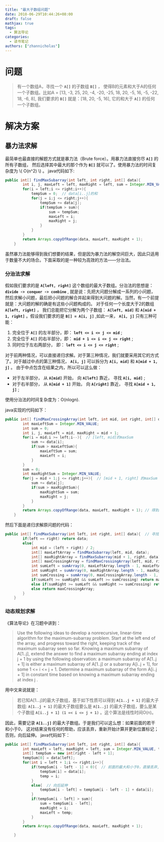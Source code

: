 ```yaml
---
title: "最大子数组问题"
date: 2018-06-29T10:44:26+08:00
draft: false
mathjax: true
tags:
  - 算法导论
categories:
  - 读书笔记
authors: ["zhannicholas"]
---
```


# 问题

> 有一个数组A，寻找一个 **`A[]`** 的子数组 **`B[]`** ， 使得B的元素和大于A的任何一个子数组。比如A = [13, -3, 25, 20, -4, -20, -25, 18, 20, -5, 16, -5, -22, 18, -6, 8], 我们要求的 **`B[]`** 就是：[18, 20, -5, 16], 它的和大于 **`A[]`** 的任何一个子数组。

# 解决方案

## 暴力法求解

最简单也最直接的解题方式就是暴力法（Brute force）。用暴力法直接穷尽 **`A[]`** 的所有子数组， 然后选择其中最大的那个作为 **`B[]`** 就可以了。使用暴力法的时间复杂度为  \\( O(n^2) \\) 。 java代码如下:

```java
public int[] findMaxSubarray(int left, int right, int[] data){
        int i, j, maxLeft = left, maxRight = left, sum = Integer.MIN_VALUE, tempSum;
        for(i = left;i <= right;i++){
            tempSum = 0;  // data[i..j]的和
            for(j = i;j <= right;j++){
                tempSum += data[j];
                if(tempSum > sum){
                    sum = tempSum;
                    maxLeft = i;
                    maxRight = j;
                }
            }
        }
        return Arrays.copyOfRange(data, maxLeft, maxRight + 1);
    }
```

虽然暴力法能够得到我们想要的结果，但是因为暴力法的解空间巨大，因此只适用于数量不大的场合。下面采取的是一种较为高效的方法——分治法。

### 分治法求解

假如我们要求的是 **`A[left, right]`** 这个数组的最大子数组。分治法的思想是：**`divide -> conquer -> combine`** , 就是说：先把大问题分解成一系列的小问题，然后求解小问题，最后把小问题的解合并起来得到大问题的解。当然，有一个前提就是：大问题的解的确是有这些小问题构成的。
对于任何一个长度大于2的数组 **`A[left, right]`** ， 我们总能把它分解为两个子数组： **`A[left, mid]`** 和 **`A[mid + 1, right]`** 。假设我们要求的是 **`B[] = A[i, j]`** ,如此一来， **`A[i, j]`** 只有三种可能：

1. 完全位于 **`A[]`** 的左半部分，即： **`left <= i <= j <= mid`** ;
2. 完全位于 **`A[]`** 的右半部分，即： **`mid + 1 <= i <= j <= right`** ;
3. 同时位于左右两部分， 即： **`left <= i <= j <= right`** ;

对于前两种情况，可以直接递归求解。对于第三种情况，我们就要采用其它的方式了。对于越过中点的第三种情况， **`A[i, j]`** 可以拆分为 **`A[i, mid]`** 和 **`A[mid + 1, j]`** 。 由于中点包含在结果之内，所以可以这么做：

* 对于左半部分， 从 **`A[mid]`** 开始， 向 **`A[left]`** 靠近， 寻找 **`A[i, mid]`** ;
* 对于右半部分， 从 **`A[mid + 1]`** 开始， 向 **`A[right]`** 靠近， 寻找 **`A[mid + 1, j]`** ;

使用分治法的时间复杂度为：O(nlogn).

java实现的代码如下：

```java
public int[] findMaxCrossingArray(int left, int mid, int right, int[] data){
        int maxLeftSum = Integer.MIN_VALUE;
        int sum = 0;
        int i, j, maxLeft = mid, maxRight = mid + 1;
        for(i = mid;i >= left;i--){  // [left, mid]的maxSum
            sum += data[i];
            if(sum > maxLeftSum){
                maxLeftSum = sum;
                maxLeft = i;
            }
        }
        sum = 0;
        int maxRightSum = Integer.MIN_VALUE;
        for(j = mid + 1;j <= right;j++){  // [mid + 1, right] 的maxSum
            sum += data[j];
            if(sum > maxRightSum){
                maxRightSum = sum;
                maxRight = j;
            }
        }
        return Arrays.copyOfRange(data, maxLeft, maxRight + 1); // 得到A[i, j]
    }
```

然后下面是递归求解原问题的代码：

```java
public int[] findMaxSubarray(int left, int right, int[] data){  // 寻找最大子数组
        if(left == right) return data;
        else{
            int mid = (left + right) / 2;
            int[] maxLeftArray = findMaxSubarray(left, mid, data);
            int[] maxRightArray = findMaxSubarray(mid + 1, right, data);
            int[] maxCrossingArray = findMaxCrossingArray(left, mid, right, data);
            int sumLeft = sumArray(0, maxLeftArray.length - 1, maxLeftArray);
            int sumRight = sumArray(0, maxRightArray.length - 1, maxRightArray);
            int sumCrossing = sumArray(0, maxCrossingArray.length - 1, maxCrossingArray);
            if(sumLeft >= sumRight && sumLeft >= sumCrossing) return maxLeftArray;
            else if(sumRight >= sumLeft && sumRight >= sumCrossing) return maxRightArray;
            else return maxCrossingArray;
        }
    }
```

### 动态规划求解

《算法导论》在习题中讲到：

> Use the following ideas to develop a nonrecursive, linear-time algorithm for the
maximum-subarray problem. Start at the left end of the array, and progress toward
the right, keeping track of the maximum subarray seen so far. Knowing a maximum
subarray of A[1..j], extend the answer to find a maximum subarray ending at index
j + 1 by using the following observation: a maximum subarray of A[1..j + 1] 
is either a maximum subarray of A[1..j] or a subarray A[i..j + 1], for some
1 <= i <= j + 1. Determine a maximum subarray of the form A[i..j + 1] in
constant time based on knowing a maximum subarray ending at index j .

用中文来说就是：

> 若已知A[1...j]的最大子数组，基于如下性质可以得到 **`A[1..j + 1]`** 的最大子数组: **`A[1..j + 1]`** 的最大子数组要么是 **`A[1..j]`** 的最大子数组，要么是某个子数组 **`A[i..j + 1] (1 =< i <= j + 1)`** 。这个算法是线性时间O(n)。

因此，需要记录 **`A[1..j]`** 的最大子数组。于是我们可以这么想：如果前面的若干和小于0， 这对结果没有任何的帮助，应该丢弃，重新开始计算并更新位置标记；否则，向后延伸。
java代码如下：

```java
public int[] findMaxSubarray(int left, int right, int[] data){
        int maxLeft = left, maxRight = left, sum = Integer.MIN_VALUE, temp = left;
        int[] tempSum = new int[right - left + 1];
        tempSum[0] = data[left];
        for(int i = left + 1;i <= right;i++){
            if(tempSum[i - left - 1] < 0){  // 前面的最大和小于0，直接丢弃, 从下一个开始考虑
                tempSum[i] = data[i];
                temp = i;
            }
            else{  // 向后延伸
                tempSum[i - left] = tempSum[i - left - 1] + data[i];
            }
            if(tempSum[i - left] > sum){
                sum = tempSum[i - left];
                maxRight = i;
                maxLeft = temp;
            }
        }
        return Arrays.copyOfRange(data, maxLeft, maxRight + 1);

    }
```
